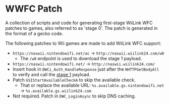# WWFC Patch
A collection of scripts and code for generating first-stage WiiLink WFC patches to games, also referred to as 'stage 0'.
The patch is generated in the format of a gecko code.

The following patches to Wii games are made to add WiiLink WFC support:
* `https://naswii.nintendowifi.net/ac` -> `http://naswii.wiilink24.com/w0`
  * The `/w0` endpoint is used to download the stage 1 payload.
* `https://naswii.nintendowifi.net/` -> `http://naswii.wiilink24.com/`
* Insert hook in `DWCi_Auth_HandleResponse` just after the `NHTTPGetBodyAll` to verify and call the [stage 1](../stage1) payload.
* Patch `GSIStartAvailableCheckA` to skip the available check.
  * That or replace the available URL: `%s.available.gs.nintendowifi.net` -> `%s.available.gs.wiilink24.com`
* Not required. Patch in `DWC_LoginAsync` to skip DNS caching.
